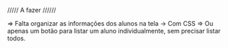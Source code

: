 ///// A fazer //////

=> Falta organizar as informações dos alunos na tela -> Com CSS
=> Ou apenas um botão para listar um aluno individualmente, sem precisar listar todos. 